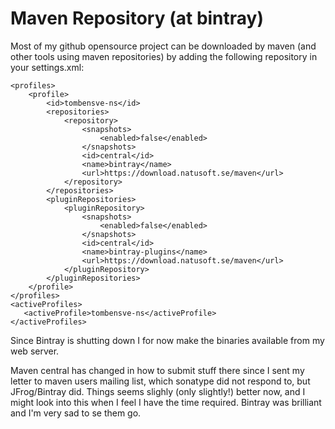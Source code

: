 # Maven Repository (at bintray)

Most of my github opensource project can be downloaded by maven (and other tools using maven repositories) by
adding the following repository in your settings.xml:

    <profiles>
        <profile>
            <id>tombensve-ns</id>
            <repositories>
                <repository>
                    <snapshots>
                        <enabled>false</enabled>
                    </snapshots>
                    <id>central</id>
                    <name>bintray</name>
                    <url>https://download.natusoft.se/maven</url>
                </repository>
            </repositories>
            <pluginRepositories>
                <pluginRepository>
                    <snapshots>
                        <enabled>false</enabled>
                    </snapshots>
                    <id>central</id>
                    <name>bintray-plugins</name>
                    <url>https://download.natusoft.se/maven</url>
                </pluginRepository>
            </pluginRepositories>
        </profile>
    </profiles>
    <activeProfiles>
       <activeProfile>tombensve-ns</activeProfile>
    </activeProfiles>

Since Bintray is shutting down I for now make the binaries available from my web server. 

Maven central has changed in how to submit stuff there since I sent my letter to maven users mailing list, which sonatype did not respond to, but JFrog/Bintray did.
Things seems slighly (only slightly!) better now, and I might look into this when I feel I have the time required. Bintray was brilliant and I'm very sad to se them go. 
